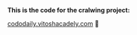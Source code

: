 **This is the code for the cralwing project:**

[cododaily.vitoshacadely.com](https://codedaily.vitoshacademy.com/scraping-a-web-s…evel-with-python)
:frog:
